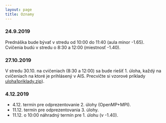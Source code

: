 ```yaml
---
layout: page
title: Oznamy
---
```


### 24.9.2019

Prednáška bude bývať v stredu od 10:00 do 11:40 (aula minor -1.65). Cvičenia budú v stredu o 8:30 a 12:00 (miestnosť -1.40).


### 27.10.2019

V stredu 30.10. na cvičeniach (8:30 a 12:00) sa bude riešiť 1. úloha, každý na cvičeniach na ktoré je prihlásený v AIS. Precvičte si vzorové príklady [uloha1priklady.zip](labs/uloha1priklady.zip)).


### 4.12.2019

- 4.12. termín pre odprezentovanie 2. úlohy (OpenMP+MPI).
- 11.12. termín pre odprezentovania 3. úlohy.
- 11.12. o 10:00 náhradný termín pre 1. úlohu (v -1.40).






